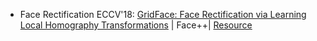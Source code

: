 
* Face Rectification
ECCV'18: [GridFace: Face Rectification via Learning Local Homography Transformations](https://arxiv.org/abs/1808.06210) | Face++| [Resource](https://www.toutiao.com/a6596550630628655623/)